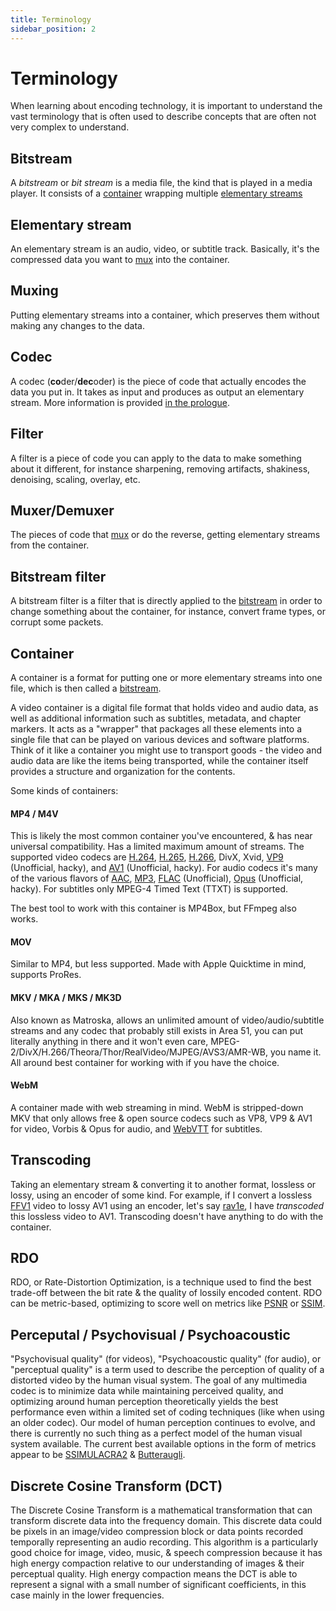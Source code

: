 ```yaml
---
title: Terminology
sidebar_position: 2
---
```


# Terminology
When learning about encoding technology, it is important to understand the vast terminology that is often used to describe concepts that are often not very complex to understand.

## Bitstream
A *bitstream* or *bit stream* is a media file, the kind that is played in a media player. It consists of a [container](#container) wrapping multiple [elementary streams](#elementary-stream)

## Elementary stream
An elementary stream is an audio, video, or subtitle track. Basically, it's the compressed data you want to [mux](#muxing) into the container.

## Muxing
Putting elementary streams into a container, which preserves them without making any changes to the data.

## Codec
A codec (**co**der/**dec**oder) is the piece of code that actually encodes the data you put in. It takes as input and produces as output an elementary stream. More information is provided [in the prologue](../introduction/prologue.md/#what-is-a-codec).

## Filter
A filter is a piece of code you can apply to the data to make something about it different, for instance sharpening, removing artifacts, shakiness, denoising, scaling, overlay, etc.

## Muxer/Demuxer
The pieces of code that [mux](#muxing) or do the reverse, getting elementary streams from the container.

## Bitstream filter
A bitstream filter is a filter that is directly applied to the [bitstream](#bitstream) in order to change something about the container, for instance, convert frame types, or corrupt some packets.

## Container
A container is a format for putting one or more elementary streams into one file, which is then called a [bitstream](#bitstream).

A video container is a digital file format that holds video and audio data, as well as additional information such as subtitles, metadata, and chapter markers. It acts as a "wrapper" that packages all these elements into a single file that can be played on various devices and software platforms. Think of it like a container you might use to transport goods - the video and audio data are like the items being transported, while the container itself provides a structure and organization for the contents.

Some kinds of containers:

#### MP4 / M4V

This is likely the most common container you've encountered, & has near universal compatibility. Has a limited maximum amount of streams. The supported video codecs are [H.264](../video/AVC.md), [H.265](../video/HEVC.md), [H.266](../video/VVC.md), DivX, Xvid, [VP9](../video/VP9.md) (Unofficial, hacky), and [AV1](../video/AV1.md) (Unofficial, hacky). For audio codecs it's many of the various flavors of [AAC](../audio/AAC.md), [MP3](../audio/MP3.md), [FLAC](../audio/flac.md) (Unofficial), [Opus](../audio/opus.md) (Unofficial, hacky). For subtitles only MPEG-4 Timed Text (TTXT) is supported.

The best tool to work with this container is MP4Box, but FFmpeg also works.

#### MOV

Similar to MP4, but less supported. Made with Apple Quicktime in mind, supports ProRes.

#### MKV / MKA / MKS / MK3D

Also known as Matroska, allows an unlimited amount of video/audio/subtitle streams and any codec that probably still exists in Area 51, you can put literally anything in there and it won't even care, MPEG-2/DivX/H.266/Theora/Thor/RealVideo/MJPEG/AVS3/AMR-WB, you name it. All around best container for working with if you have the choice.

#### WebM

A container made with web streaming in mind. WebM is stripped-down MKV that only allows free & open source codecs such as VP8, VP9 & AV1 for video, Vorbis & Opus for audio, and [WebVTT](../subtitles/webvtt.md) for subtitles.

## Transcoding
Taking an elementary stream & converting it to another format, lossless or lossy, using an encoder of some kind. For example, if I convert a lossless [FFV1](../video/FFV1.md) video to lossy AV1 using an encoder, let's say [rav1e](../encoders/rav1e.md), I have *transcoded* this lossless video to AV1. Transcoding doesn't have anything to do with the container.

## RDO
RDO, or Rate-Distortion Optimization, is a technique used to find the best trade-off between the bit rate & the quality of lossily encoded content. RDO can be metric-based, optimizing to score well on metrics like [PSNR](../metrics/PSNR.md) or [SSIM](../metrics/SSIM.md).

## Perceputal / Psychovisual / Psychoacoustic
"Psychovisual quality" (for videos), "Psychoacoustic quality" (for audio), or "perceptual quality" is a term used to describe the perception of quality of a distorted video by the human visual system. The goal of any multimedia codec is to minimize data while maintaining perceived quality, and optimizing around human perception theoretically yields the best performance even within a limited set of coding techniques (like when using an older codec). Our model of human perception continues to evolve, and there is currently no such thing as a perfect model of the human visual system available. The current best available options in the form of metrics appear to be [SSIMULACRA2](../metrics/SSIMULACRA2.md) & [Butteraugli](../metrics/butteraugli.md).

## Discrete Cosine Transform (DCT)
The Discrete Cosine Transform is a mathematical transformation that can transform discrete data into the frequency domain. This discrete data could be pixels in an image/video compression block or data points recorded temporally representing an audio recording. This algorithm is a particularly good choice for image, video, music, & speech compression because it has high energy compaction relative to our understanding of images & their perceptual quality. High energy compaction means the DCT is able to represent a signal with a small number of significant coefficients, in this case mainly in the lower frequencies. 